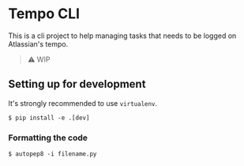 # Tempo CLI

This is a cli project to help managing tasks that needs to be logged on Atlassian's tempo.

> :warning: WIP

## Setting up for development

It's strongly recommended to use `virtualenv`.

```
$ pip install -e .[dev]
```

### Formatting the code

```
$ autopep8 -i filename.py
```

